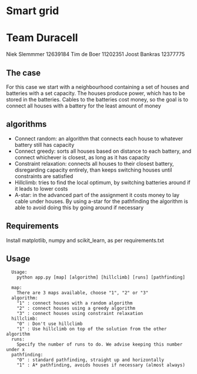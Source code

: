 Smart grid
==========

Team Duracell
=============
Niek Slemmmer 12639184
Tim de Boer 11202351
Joost Bankras 12377775

## The case
For this case we start with a neighbourhood containing a set of houses and
batteries with a set capacity. The houses produce power, which has to be stored
in the batteries. Cables to the batteries cost money, so the goal is to connect
all houses with a battery for the least amount of money

## algorithms
* Connect random: an algorithm that connects each house to whatever battery
still has capacity
* Connect greedy: sorts all houses based on distance to each battery, and
connect whichever is closest, as long as it has capacity
* Constraint relaxation: connects all houses to their closest battery,
disregarding capacity entirely, than keeps switching houses until constraints
are satisfied
* Hillclimb: tries to find the local optimum, by switching batteries around
if it leads to lower costs
* A-star: in the advanced part of the assignment it costs money to lay cable
under houses. By using a-star for the pathfinding the algorithm is able to avoid
doing this by going around if necessary

## Requirements
Install matplotlib, numpy and scikit_learn, as per requirements.txt

## Usage
```
  Usage:
    python app.py [map] [algorithm] [hillclimb] [runs] [pathfinding]

  map:
    There are 3 maps available, choose "1", "2" or "3"
  algorithm:
    "1" : connect houses with a random algorithm
    "2" : connect houses using a greedy algorithm
    "3" : connect houses using constraint relaxation
  hillclimb:
    "0" : Don't use hillclimb
    "1" : Use hillclimb on top of the solution from the other algorithm
  runs:
    Specify the number of runs to do. We advise keeping this number under x
  pathfinding:
    "0" : standard pathfinding, straight up and horizontally
    "1" : A* pathfinding, avoids houses if necessary (almost always)
```

